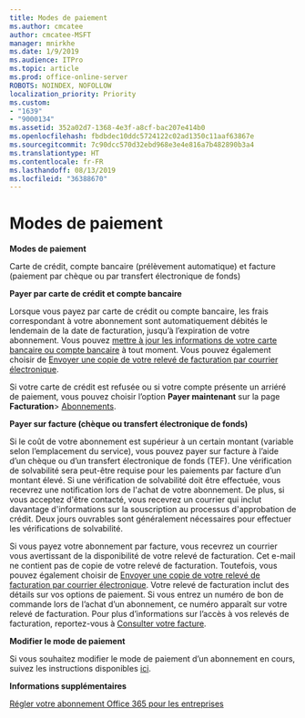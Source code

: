 ```yaml
---
title: Modes de paiement
ms.author: cmcatee
author: cmcatee-MSFT
manager: mnirkhe
ms.date: 1/9/2019
ms.audience: ITPro
ms.topic: article
ms.prod: office-online-server
ROBOTS: NOINDEX, NOFOLLOW
localization_priority: Priority
ms.custom:
- "1639"
- "9000134"
ms.assetid: 352a02d7-1368-4e3f-a8cf-bac207e414b0
ms.openlocfilehash: fbdbdec10ddc5724122c02ad1350c11aaf63867e
ms.sourcegitcommit: 7c90dcc570d32ebd968e3e4e816a7b482890b3a4
ms.translationtype: HT
ms.contentlocale: fr-FR
ms.lasthandoff: 08/13/2019
ms.locfileid: "36388670"
---
```

# <a name="payment-options"></a>Modes de paiement

**Modes de paiement**
  
Carte de crédit, compte bancaire (prélèvement automatique) et facture (paiement par chèque ou par transfert électronique de fonds)
  
**Payer par carte de crédit et compte bancaire**
  
Lorsque vous payez par carte de crédit ou compte bancaire, les frais correspondant à votre abonnement sont automatiquement débités le lendemain de la date de facturation, jusqu’à l’expiration de votre abonnement. Vous pouvez [mettre à jour les informations de votre carte bancaire ou compte bancaire](https://docs.microsoft.com/office365/admin/subscriptions-and-billing/add-update-or-remove-credit-card-or-bank-account) à tout moment. Vous pouvez également choisir de [Envoyer une copie de votre relevé de facturation par courrier électronique](https://docs.microsoft.com/office365/admin/subscriptions-and-billing/pay-for-your-subscription#receive-a-copy-of-your-billing-statement-in-email).
  
Si votre carte de crédit est refusée ou si votre compte présente un arriéré de paiement, vous pouvez choisir l’option **Payer maintenant** sur la page **Facturation**\> [Abonnements](https://portal.office.com/adminportal/home#/subscriptions).
  
**Payer sur facture (chèque ou transfert électronique de fonds)**
  
Si le coût de votre abonnement est supérieur à un certain montant (variable selon l’emplacement du service), vous pouvez payer sur facture à l’aide d’un chèque ou d’un transfert électronique de fonds (TEF). Une vérification de solvabilité sera peut-être requise pour les paiements par facture d’un montant élevé. Si une vérification de solvabilité doit être effectuée, vous recevrez une notification lors de l'achat de votre abonnement. De plus, si vous acceptez d'être contacté, vous recevrez un courrier qui inclut davantage d'informations sur la souscription au processus d'approbation de crédit. Deux jours ouvrables sont généralement nécessaires pour effectuer les vérifications de solvabilité.
  
Si vous payez votre abonnement par facture, vous recevrez un courrier vous avertissant de la disponibilité de votre relevé de facturation. Cet e-mail ne contient pas de copie de votre relevé de facturation. Toutefois, vous pouvez également choisir de [Envoyer une copie de votre relevé de facturation par courrier électronique](https://docs.microsoft.com/office365/admin/subscriptions-and-billing/pay-for-your-subscription#receive-a-copy-of-your-billing-statement-in-email). Votre relevé de facturation inclut des détails sur vos options de paiement. Si vous entrez un numéro de bon de commande lors de l’achat d’un abonnement, ce numéro apparaît sur votre relevé de facturation. Pour plus d’informations sur l’accès à vos relevés de facturation, reportez-vous à [Consulter votre facture](https://docs.microsoft.com/office365/admin/subscriptions-and-billing/view-your-bill-or-invoice).
  
**Modifier le mode de paiement**
  
Si vous souhaitez modifier le mode de paiement d’un abonnement en cours, suivez les instructions disponibles [ici](https://docs.microsoft.com/office365/admin/subscriptions-and-billing/change-payment-method).
  
**Informations supplémentaires**
  
[Régler votre abonnement Office 365 pour les entreprises](https://docs.microsoft.com/office365/admin/subscriptions-and-billing/pay-for-your-subscription)